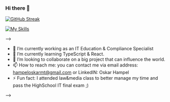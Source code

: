 ### Hi there 👋

[![GitHub Streak](http://github-readme-streak-stats.herokuapp.com?user=oskarblazej&theme=dark&date_format=j%20M%5B%20Y%5D)](https://git.io/streak-stats)

[![My Skills](https://skills.thijs.gg/icons?i=py,c,js,ts&theme=dark)](https://skills.thijs.gg)

-->
- 🔭 I’m currently working as an IT Education & Compliance Specialist
- 🌱 I’m currently learning TypeScript & React.
- 👯 I’m looking to collaborate on a big project that can influence the world.
- 📫 How to reach me: you can contact me via email address: hampeloskarmt@gmail.com or LinkedIN: Oskar Hampel
- ⚡ Fun fact: I attended law&media class to better manage my time and pass the HighSchool IT final exam ;)

-->





